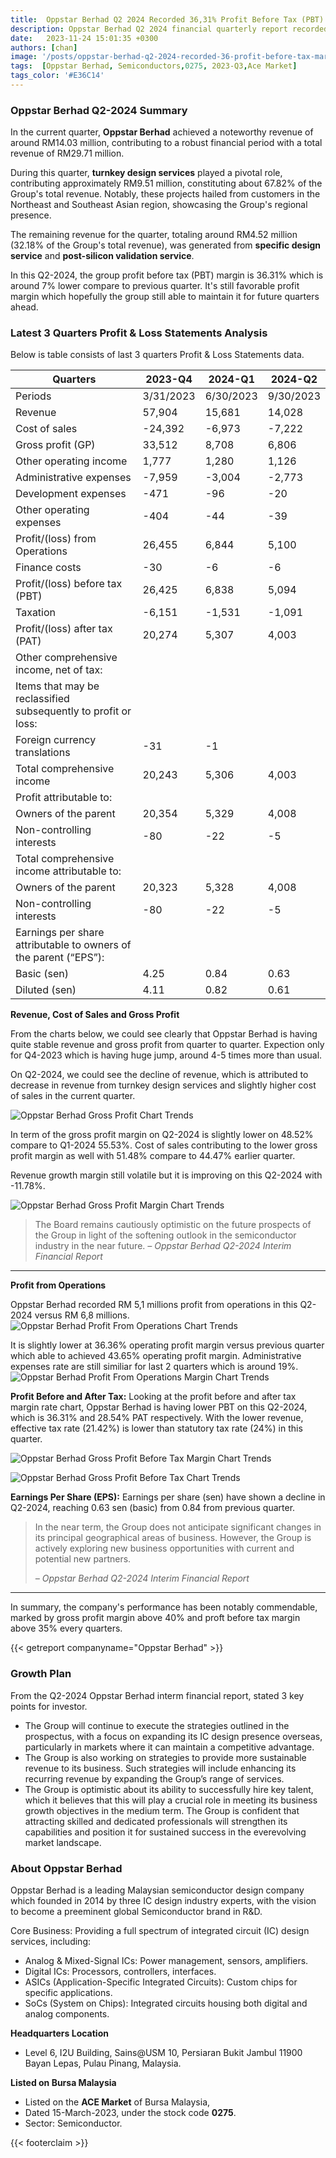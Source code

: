 ```yaml
---
title:  Oppstar Berhad Q2 2024 Recorded 36,31% Profit Before Tax (PBT) Margin
description: Oppstar Berhad Q2 2024 financial quarterly report recorded 36,31% profit before tax (PBT) margin, lowest compare to the past 3 others quarters which range about 40% to 45%. The decrease was mainly due to decrease in revenue from turnkey design services in the Q2 2024 quarter.
date:   2023-11-24 15:01:35 +0300
authors: [chan]
image: '/posts/oppstar-berhad-q2-2024-recorded-36-profit-before-tax-margin/motherboard-ic-vector-image.jpg'
tags:  [Oppstar Berhad, Semiconductors,0275, 2023-Q3,Ace Market]
tags_color: '#E36C14'
---
```

### Oppstar Berhad Q2-2024 Summary
In the current quarter, **Oppstar Berhad** achieved a noteworthy revenue of around RM14.03 million, contributing to a robust financial period with a total revenue of RM29.71 million.

During this quarter, **turnkey design services** played a pivotal role, contributing approximately RM9.51 million, constituting about 67.82% of the Group's total revenue. Notably, these projects hailed from customers in the Northeast and Southeast Asian region, showcasing the Group's regional presence.

The remaining revenue for the quarter, totaling around RM4.52 million (32.18% of the Group's total revenue), was generated from **specific design service** and **post-silicon validation service**.

In this Q2-2024, the group profit before tax (PBT) margin is 36.31% which is around 7% lower compare to previous quarter. It's still favorable profit margin which hopefully the group still able to maintain it for future quarters ahead.


### Latest 3 Quarters Profit & Loss Statements Analysis

Below is table consists of last 3 quarters Profit & Loss Statements data.

| Quarters             | 2023-Q4  | 2024-Q1  | 2024-Q2  |
|----------------------|----------|----------|----------|
| Periods              | 3/31/2023 | 6/30/2023 | 9/30/2023 |
| Revenue              | 57,904   | 15,681   | 14,028   |
| Cost of sales        | -24,392  | -6,973   | -7,222   |
| Gross profit (GP)    | 33,512   | 8,708    | 6,806    |
| Other operating income| 1,777    | 1,280    | 1,126    |
| Administrative expenses | -7,959 | -3,004  | -2,773  |
| Development expenses | -471    | -96     | -20     |
| Other operating expenses | -404  | -44     | -39     |
| Profit/(loss) from Operations | 26,455 | 6,844  | 5,100  |
| Finance costs        | -30      | -6      | -6      |
| Profit/(loss) before tax (PBT) | 26,425 | 6,838 | 5,094 |
| Taxation            | -6,151  | -1,531  | -1,091 |
| Profit/(loss) after tax (PAT) | 20,274 | 5,307 | 4,003 |
| Other comprehensive income, net of tax: |         |         |         |
| Items that may be reclassified subsequently to profit or loss: |   |   |   |
| Foreign currency translations | -31   | -1    |         |
| Total comprehensive income | 20,243 | 5,306 | 4,003 |
| Profit attributable to: |           |           |           |
| Owners of the parent | 20,354  | 5,329   | 4,008   |
| Non-controlling interests | -80 | -22     | -5     |
| Total comprehensive income attributable to: |      |      |      |
| Owners of the parent | 20,323 | 5,328 | 4,008 |
| Non-controlling interests | -80   | -22   | -5   |
| Earnings per share attributable to owners of the parent (“EPS”): |   |   |   |
| Basic (sen) | 4.25 | 0.84 | 0.63 |
| Diluted (sen) | 4.11 | 0.82 | 0.61 |

**Revenue, Cost of Sales and Gross Profit**

From the charts below, we could see clearly that Oppstar Berhad is having quite stable revenue and gross profit from quarter to quarter. Expection only for Q4-2023 which is having huge jump, around 4-5 times more than usual.

On Q2-2024, we could see the decline of revenue, which is attributed to decrease in revenue from turnkey design services and slightly higher cost of sales in the current quarter.

![Oppstar Berhad Gross Profit Chart Trends](oppstar-bhd-q2-2024-gross-profit-chart.webp)

In term of the gross profit margin on Q2-2024 is slightly lower on 48.52% compare to Q1-2024 55.53%. Cost of sales contributing to the lower gross profit margin as well with 51.48% compare to 44.47% earlier quarter.

Revenue growth margin still volatile but it is improving on this Q2-2024 with -11.78%.

![Oppstar Berhad Gross Profit Margin Chart Trends](oppstar-bhd-q2-2024-gross-profit-margin-chart.webp)

> The Board remains cautiously optimistic on the future prospects of the Group in light of the softening outlook in
the semiconductor industry in the near future.
> <cite>– Oppstar Berhad Q2-2024 Interim Financial Report</cite>
***

**Profit from Operations**

Oppstar Berhad recorded RM 5,1 millions profit from operations in this Q2-2024 versus RM 6,8 millions.
![Oppstar Berhad Profit From Operations Chart Trends](oppstar-bhd-q2-2024-profit-from-operations-chart.webp)

It is slightly lower at 36.36% operating profit margin versus previous quarter which able to achieved 43.65% operating profit margin. Administrative expenses rate are still similiar for last 2 quarters which is around 19%.
![Oppstar Berhad Profit From Operations Margin Chart Trends](oppstar-bhd-q2-2024-profit-from-operations-margin-chart.webp)

**Profit Before and After Tax:**
Looking at the profit before and after tax margin rate chart, Oppstar Berhad is having lower PBT on this Q2-2024, which is 36.31% and 28.54% PAT respectively. With the lower revenue, effective tax rate (21.42%) is lower than statutory tax rate (24%) in this quarter.

![Oppstar Berhad Gross Profit Before Tax Margin Chart Trends](oppstar-bhd-q2-2024-pbt-margin-chart.webp)

![Oppstar Berhad Gross Profit Before Tax Chart Trends](oppstar-bhd-q2-2024-pbt-chart.webp)

**Earnings Per Share (EPS):**
Earnings per share (sen) have shown a decline in Q2-2024, reaching 0.63 sen (basic) from 0.84 from previous quarter.

> In the near term, the Group does not anticipate significant changes in its principal geographical areas of
business. However, the Group is actively exploring new business opportunities with current and potential new
partners. 
>
> <cite>– Oppstar Berhad Q2-2024 Interim Financial Report</cite>
***

In summary, the company's performance has been notably commendable, marked by gross profit margin above 40% and proft before tax margin above 35% every quarters.

{{< getreport companyname="Oppstar Berhad" >}}

### Growth Plan

From the Q2-2024 Oppstar Berhad interm financial report, stated 3 key points for investor.

-  The Group will continue to execute the strategies outlined in the prospectus, with a focus on expanding its IC design presence overseas, particularly in markets where it can maintain a competitive advantage. 
- The Group is also working on strategies to provide more sustainable revenue to its business. Such strategies will include enhancing its recurring revenue by expanding the Group’s range of services.
- The Group is optimistic about its ability to successfully hire key talent, which it believes that this will play a crucial role in meeting its business growth objectives in the medium term. The Group is confident that attracting skilled and dedicated professionals will strengthen its capabilities and position it for sustained success in the everevolving market landscape. 


### About Oppstar Berhad

Oppstar Berhad is a leading Malaysian semiconductor design company which founded in 2014 by three IC design industry experts, with the vision to become a preeminent global Semiconductor brand in R&D. 

Core Business: Providing a full spectrum of integrated circuit (IC) design services, including:
- Analog & Mixed-Signal ICs: Power management, sensors, amplifiers.
- Digital ICs: Processors, controllers, interfaces.
- ASICs (Application-Specific Integrated Circuits): Custom chips for specific applications.
- SoCs (System on Chips): Integrated circuits housing both digital and analog components.

**Headquarters Location**
- Level 6, I2U Building, Sains@USM 10, Persiaran Bukit Jambul 11900 Bayan Lepas, Pulau Pinang, Malaysia.

**Listed on Bursa Malaysia**
- Listed on the **ACE Market** of Bursa Malaysia,
- Dated 15-March-2023, under the stock code **0275**.
- Sector: Semiconductor.

{{< footerclaim >}}